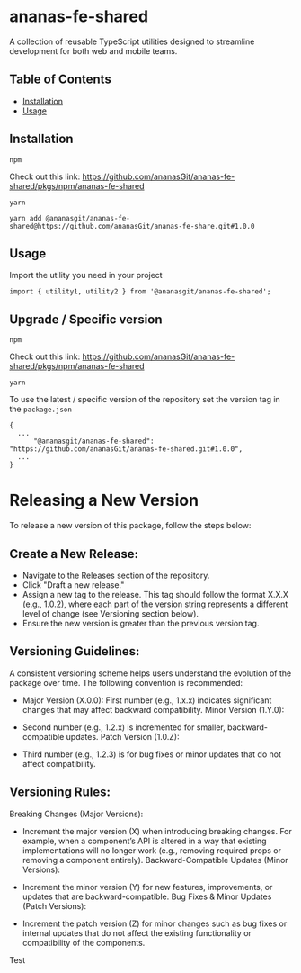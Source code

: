 # ananas-fe-shared

A collection of reusable TypeScript utilities designed to streamline development for both web and mobile teams.

## Table of Contents

- [Installation](#installation)
- [Usage](#usage)

## Installation

`npm`

Check out this link: https://github.com/ananasGit/ananas-fe-shared/pkgs/npm/ananas-fe-shared

`yarn` 

```
yarn add @ananasgit/ananas-fe-shared@https://github.com/ananasGit/ananas-fe-share.git#1.0.0
```

## Usage
Import the utility you need in your project
```
import { utility1, utility2 } from '@ananasgit/ananas-fe-shared';
```

## Upgrade / Specific version
`npm`

Check out this link: https://github.com/ananasGit/ananas-fe-shared/pkgs/npm/ananas-fe-shared

`yarn`

To use the latest / specific version of the repository set the version tag in the `package.json`
```
{
  ...
      "@ananasgit/ananas-fe-shared": "https://github.com/ananasGit/ananas-fe-shared.git#1.0.0",
  ...
}
```

# Releasing a New Version
To release a new version of this package, follow the steps below:

## Create a New Release:

- Navigate to the Releases section of the repository.
- Click "Draft a new release."
- Assign a new tag to the release. This tag should follow the format X.X.X (e.g., 1.0.2), where each part of the version string represents a different level of change (see Versioning section below).
- Ensure the new version is greater than the previous version tag.

## Versioning Guidelines:

A consistent versioning scheme helps users understand the evolution of the package over time. The following convention is recommended:

- Major Version (X.0.0):
First number (e.g., 1.x.x) indicates significant changes that may affect backward compatibility.
Minor Version (1.Y.0):

- Second number (e.g., 1.2.x) is incremented for smaller, backward-compatible updates.
Patch Version (1.0.Z):

- Third number (e.g., 1.2.3) is for bug fixes or minor updates that do not affect compatibility.

## Versioning Rules:
Breaking Changes (Major Versions):

- Increment the major version (X) when introducing breaking changes. For example, when a component’s API is altered in a way that existing implementations will no longer work (e.g., removing required props or removing a component entirely).
Backward-Compatible Updates (Minor Versions):

- Increment the minor version (Y) for new features, improvements, or updates that are backward-compatible.
Bug Fixes & Minor Updates (Patch Versions):

- Increment the patch version (Z) for minor changes such as bug fixes or internal updates that do not affect the existing functionality or compatibility of the components.

Test